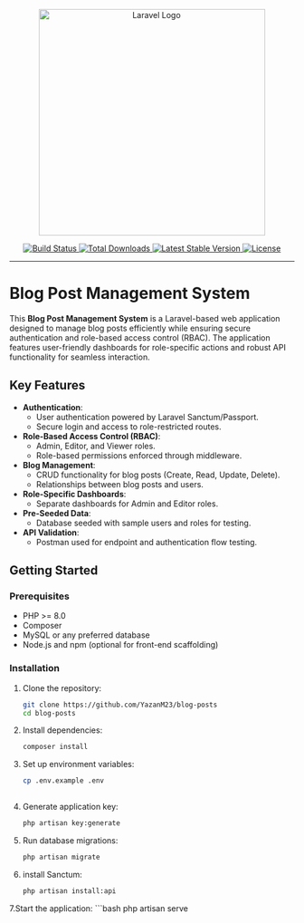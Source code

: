 <p align="center">
  <a href="https://laravel.com" target="_blank">
    <img src="https://raw.githubusercontent.com/laravel/art/master/logo-lockup/5%20SVG/2%20CMYK/1%20Full%20Color/laravel-logolockup-cmyk-red.svg" width="400" alt="Laravel Logo">
  </a>
</p>

<p align="center">
  <a href="https://github.com/laravel/framework/actions">
    <img src="https://github.com/laravel/framework/workflows/tests/badge.svg" alt="Build Status">
  </a>
  <a href="https://packagist.org/packages/laravel/framework">
    <img src="https://img.shields.io/packagist/dt/laravel/framework" alt="Total Downloads">
  </a>
  <a href="https://packagist.org/packages/laravel/framework">
    <img src="https://img.shields.io/packagist/v/laravel/framework" alt="Latest Stable Version">
  </a>
  <a href="https://packagist.org/packages/laravel/framework">
    <img src="https://img.shields.io/packagist/l/laravel/framework" alt="License">
  </a>
</p>

---

# Blog Post Management System

This **Blog Post Management System** is a Laravel-based web application designed to manage blog posts efficiently while ensuring secure authentication and role-based access control (RBAC). The application features user-friendly dashboards for role-specific actions and robust API functionality for seamless interaction.

## Key Features

- **Authentication**:
  - User authentication powered by Laravel Sanctum/Passport.
  - Secure login and access to role-restricted routes.
- **Role-Based Access Control (RBAC)**:
  - Admin, Editor, and Viewer roles.
  - Role-based permissions enforced through middleware.
- **Blog Management**:
  - CRUD functionality for blog posts (Create, Read, Update, Delete).
  - Relationships between blog posts and users.
- **Role-Specific Dashboards**:
  - Separate dashboards for Admin and Editor roles.
- **Pre-Seeded Data**:
  - Database seeded with sample users and roles for testing.
- **API Validation**:
  - Postman used for endpoint and authentication flow testing.

## Getting Started

### Prerequisites

- PHP >= 8.0
- Composer
- MySQL or any preferred database
- Node.js and npm (optional for front-end scaffolding)

### Installation

1. Clone the repository:
   ```bash
   git clone https://github.com/YazanM23/blog-posts
   cd blog-posts

2. Install dependencies:
   ```bash
   composer install

3. Set up environment variables:
   ```bash
   cp .env.example .env
  
4. Generate application key:
    ```bash
    php artisan key:generate
5. Run database migrations:
    ```bash
    php artisan migrate
6. install Sanctum:
    ```bash
    php artisan install:api
7.Start the application:
    ```bash
    php artisan serve

     


